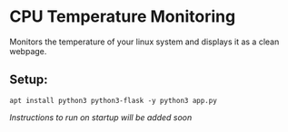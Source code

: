 # CPU Temperature Monitoring
Monitors the temperature of your linux system and displays it as a clean webpage.

## Setup:
`apt install python3 python3-flask -y
python3 app.py`

*Instructions to run on startup will be added soon*

